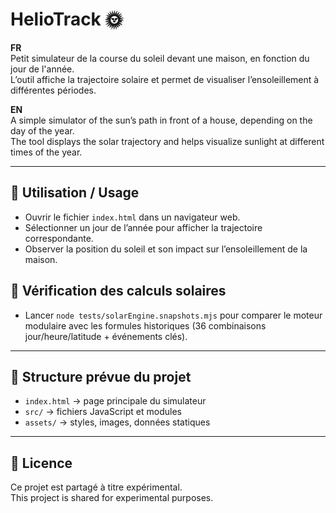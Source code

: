# HelioTrack 🌞

**FR**  
Petit simulateur de la course du soleil devant une maison, en fonction du jour de l'année.  
L’outil affiche la trajectoire solaire et permet de visualiser l’ensoleillement à différentes périodes.

**EN**  
A simple simulator of the sun’s path in front of a house, depending on the day of the year.  
The tool displays the solar trajectory and helps visualize sunlight at different times of the year.

---

## 🚀 Utilisation / Usage
- Ouvrir le fichier `index.html` dans un navigateur web.
- Sélectionner un jour de l’année pour afficher la trajectoire correspondante.
- Observer la position du soleil et son impact sur l’ensoleillement de la maison.

## 🧪 Vérification des calculs solaires
- Lancer `node tests/solarEngine.snapshots.mjs` pour comparer le moteur modulaire
  avec les formules historiques (36 combinaisons jour/heure/latitude + événements clés).

---

## 📂 Structure prévue du projet
- `index.html` → page principale du simulateur
- `src/` → fichiers JavaScript et modules
- `assets/` → styles, images, données statiques  

---

## 📜 Licence
Ce projet est partagé à titre expérimental.  
This project is shared for experimental purposes.
